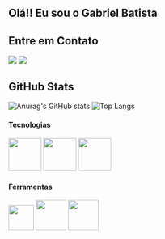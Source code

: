 ## Olá!! Eu sou o Gabriel Batista

## Entre em Contato
<div >
  <a href="https://www.instagram.com/gab_batss/"><img src="https://img.shields.io/badge/Instagram-E4405F?style=for-the-badge&logo=instagram&logoColor=white"></a>
  <a href="https://www.linkedin.com/in/gabriel-batista-rodrigues-38932724a/"><img src="https://img.shields.io/badge/LinkedIn-0077B5?style=for-the-badge&logo=linkedin&logoColor=white"></a>
</div>


## GitHub Stats

![Anurag's GitHub stats](https://github-readme-stats.vercel.app/api?username=Batss1&theme=discord_old_blurple&show_icons=true)
![Top Langs](https://github-readme-stats.vercel.app/api/top-langs/?username=Batss1&theme=discord_old_blurple&layout=compact)

#### **Tecnologias**
<div display="flex">
  <img width="65px" src="https://cdn.jsdelivr.net/gh/devicons/devicon@latest/icons/python/python-original-wordmark.svg" /> <!--Python-->
  <img width="65px" src="https://cdn.jsdelivr.net/gh/devicons/devicon@latest/icons/c/c-original.svg" /> <!--linguagem C-->
  <img width="65px" src="https://cdn.jsdelivr.net/gh/devicons/devicon@latest/icons/mysql/mysql-original-wordmark.svg" /> <!-- MySQL -->
                 
</div>

#### **Ferramentas**

<div display="flex">
  <img width="50px" src="https://cdn.jsdelivr.net/gh/devicons/devicon@latest/icons/git/git-plain.svg" /> <!-- Git -->
  <img width="60px" src="https://cdn.jsdelivr.net/gh/devicons/devicon@latest/icons/github/github-original.svg" /> <!-- Github -->
  <img width="60px" src="https://cdn.jsdelivr.net/gh/devicons/devicon@latest/icons/googlecloud/googlecloud-original.svg" /> <!-- Google Cloud -->
                        
</div>
